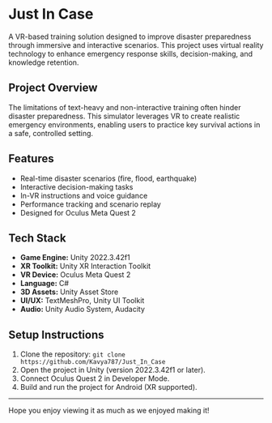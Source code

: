 # Just In Case

A VR-based training solution designed to improve disaster preparedness through immersive and interactive scenarios. This project uses virtual reality technology to enhance emergency response skills, decision-making, and knowledge retention.

## Project Overview

The limitations of text-heavy and non-interactive training often hinder disaster preparedness. This simulator leverages VR to create realistic emergency environments, enabling users to practice key survival actions in a safe, controlled setting.

## Features

- Real-time disaster scenarios (fire, flood, earthquake)
- Interactive decision-making tasks
- In-VR instructions and voice guidance
- Performance tracking and scenario replay
- Designed for Oculus Meta Quest 2

## Tech Stack

- **Game Engine:** Unity 2022.3.42f1
- **XR Toolkit:** Unity XR Interaction Toolkit
- **VR Device:** Oculus Meta Quest 2
- **Language:** C#
- **3D Assets:** Unity Asset Store
- **UI/UX:** TextMeshPro, Unity UI Toolkit
- **Audio:** Unity Audio System, Audacity

## Setup Instructions

1. Clone the repository:
```git clone https://github.com/Kavya787/Just_In_Case```
3. Open the project in Unity (version 2022.3.42f1 or later).
4. Connect Oculus Quest 2 in Developer Mode.
5. Build and run the project for Android (XR supported).

---
Hope you enjoy viewing it as much as we enjoyed making it!
